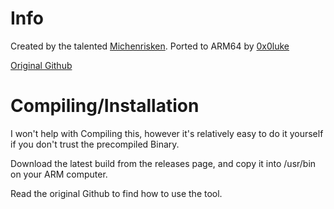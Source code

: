 # Info

Created by the talented [Michenrisken](https://github.com/michenriksen). Ported to ARM64 by [0x0luke](https://github.com/0x0luke)

[Original Github](https://github.com/michenriksen/aquatone)
 
# Compiling/Installation

I won't help with Compiling this, however it's relatively easy to do it yourself if you don't trust the precompiled Binary.

Download the latest build from the releases page, and copy it into /usr/bin on your ARM computer.

Read the original Github to find how to use the tool.